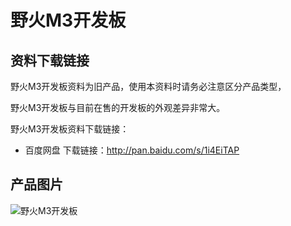 [](index)

# 野火M3开发板

## 资料下载链接
野火M3开发板资料为旧产品，使用本资料时请务必注意区分产品类型，

野火M3开发板与目前在售的开发板的外观差异非常大。

野火M3开发板资料下载链接：
* 百度网盘 下载链接：http://pan.baidu.com/s/1i4EiTAP


## 产品图片
![野火M3开发板](https://raw.githubusercontent.com/wiki/Embdefire/products/images/旧产品/野火M3开发板.jpg)